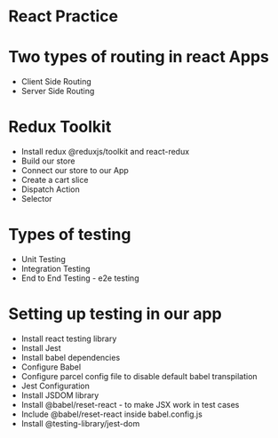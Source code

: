 # React Practice


# Two types of routing in react Apps
- Client Side Routing 
- Server Side Routing 

# Redux Toolkit
- Install redux @reduxjs/toolkit and react-redux
- Build our store
- Connect our store to our App
- Create a cart slice
- Dispatch Action
- Selector


# Types of testing
- Unit Testing
- Integration Testing
- End to End Testing - e2e testing


# Setting up testing in our app
- Install react testing library
- Install Jest
- Install babel dependencies
- Configure Babel
- Configure parcel config file to disable default babel transpilation
- Jest Configuration
- Install JSDOM library
- Install @babel/reset-react - to make JSX work in test cases
- Include @babel/reset-react inside babel.config.js
- Install @testing-library/jest-dom



